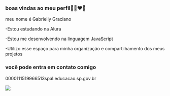 ### boas vindas ao meu perfil🤍👩‍❤️‍👨

meu nome é Gabrielly Graciano

-Estou estudando na Alura

-Estou me desenvolvendo na linguagem JavaScript

-Utilizo esse espaço para minha organização e compartilhamento dos meus projetos

### você pode entra em contato comigo

0000111519966513spal.educacao.sp.gov.br

![](https://media.tenor.com/Ar1SFDtDoQ0AAAAM/laughing-wanda.gif)
